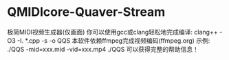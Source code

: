 # QMIDIcore-Quaver-Stream
极简MIDI视频生成器(仅画面)
你可以使用gcc或clang轻松地完成编译:
clang++ -O3 -I. *.cpp -s -o QQS
本软件依赖ffmpeg完成视频编码(ffmpeg.org)
示例: ./QQS -mid=xxx.mid -vid=xxx.mp4
./QQS 可以获得完整的帮助信息！
